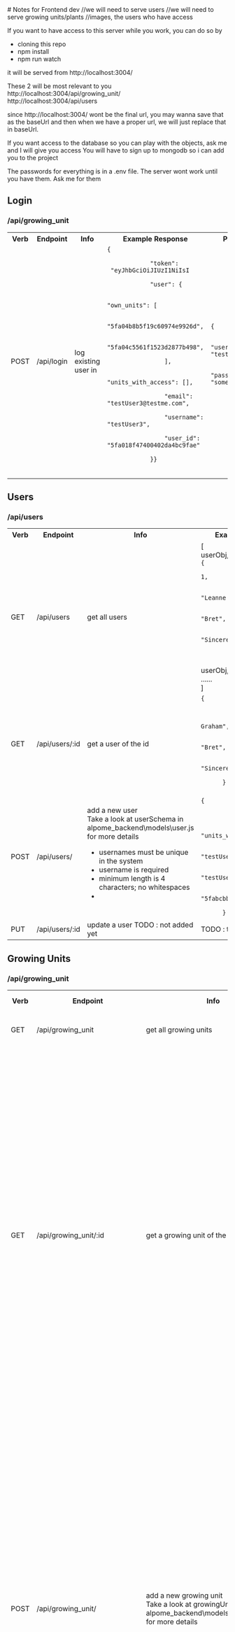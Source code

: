 
<link rel="stylesheet" type="text/css" media="all" href="notes.css" />
# Notes for Frontend dev
//we will need to serve users
//we will need to serve growing units/plants
  //images, the users who have access

If you want to have access to this server while you work, you can do so by
- cloning this repo 
- npm install
- npm run watch

it will be served from http://localhost:3004/


These 2 will be most relevant to you </br>
http://localhost:3004/api/growing_unit/ </br>
http://localhost:3004/api/users

since http://localhost:3004/ wont be the final url, you may wanna save that as the baseUrl
and then when we have a proper url, we will just replace that in baseUrl.


If you want access to the database so you can play with the objects, ask me and I will give you access
You will have to sign up to mongodb so i can add you to the project

The passwords for everything is in a .env file. The server wont work until you have them.
Ask me for them

<h2  >Login</h2>
<h3>/api/growing_unit</h3>

<table id="my-table">
  <tr>
    <th>Verb</th>
    <th>Endpoint</th>
    <th>Info</th>
    <th>Example Response</th>
    <th>Params</th>
  </tr>
  <tr>
    <td>POST</td>
    <td>/api/login</td>
    <td>log existing user in</td>
    <td> 
      <code>{</br>
            "token":</br> "eyJhbGciOiJIUzI1NiIsI </br>
            "user": {</br>
                "own_units": [</br>
                    "5fa04b8b5f19c60974e9926d",</br>
                    "5fa04c5561f1523d2877b498",</br>
                ],</br>
                "units_with_access": [],</br>
                "email": "testUser3@testme.com",</br>
                "username": "testUser3",</br>
                "user_id": "5fa018f47400402da4bc9fae"</br>
            }}</br>
        </code>
    </td>
    <td><code>{</br>
      "username": "testUser3",</br>
      "password": "somePassword"</br>
      }</code>
    </td>
  </tr>
</table>

<h2>Users</h2>
<h3>/api/users</h3>

 <table id="my-table">
    <tr>
      <th>Verb</th>
      <th>Endpoint</th>
      <th>Info</th>
      <th>Example Response</th>
      <th>Request Params</th>
    </tr>
    <tr>
      <td>GET</td>
      <td>/api/users</td>
      <td>get all users</td>
      <td>[</br>userObj, </br>
        <code>{
              "user_id": 1,</br>
              "name": "Leanne Graham",</br>
              "username": "Bret",</br>
              "email": "Sincere@april.biz"</br>
          }
        </code>,</br> userObj,</br> ......</br>]</td>
      <td>TODO</td>
    </tr>
    <tr>
      <td>GET</td>
      <td>/api/users/:id</td>
      <td>get a user of the id</td>
      <td>
        <code>{
          "user_id": 1,</br>
          "name": "Leanne Graham",</br>
          "username": "Bret",</br>
          "email": "Sincere@april.biz"</br>
      }
    </code> </td>
      <td>urlParam id of type int</td>
    </tr>
    <tr>
      <td>POST</td>
      <td>/api/users/</td>
      <td>add a new user</br>
        Take a look at userSchema in alpome_backend\models\user.js for more details
        <ul>
          <li>usernames must be unique in the system </li>
          <li>username is required</li>
          <li>minimum length is 4 characters; no whitespaces</li>
          <li></li>
        </ul>
      </td>
      <td>
        <code>{</br>
          "own_units": [],</br>
          "units_with_access": [],</br>
          "email": "testUser2@testme.com",</br>
          "username": "testUser2",</br>
          "user_id": "5fabcbb640abcf3cf0956f31"</br>
      }</code> </td>
      <td>
        When you create user, send this type of object</br>
        <code>
          {</br>
          "username": "testUser2",</br>
          "password": "jonSnow",</br>
          "email": "testUser2@testme.com"</br>
          }</br>
        </code></td>
    </tr>
    <tr>
      <td>PUT</td>
      <td>/api/users/:id</td>
      <td>update a user TODO : not added yet</td>
      <td>TODO : the new object </td>
      <td>urlParam id of type int</td>
    </tr>

  </table>


<h2>Growing Units</h2>
<h3>/api/growing_unit</h3>

<table id="my-table">
  <tr>
    <th>Verb</th>
    <th>Endpoint</th>
    <th>Info</th>
    <th>Example Response</th>
    <th>request Params</th>
  </tr>
  <tr>
    <td>GET</td>
    <td>/api/growing_unit</td>
    <td>get all growing units</td>
    <td>TODO - it is an array of growing units... refer to the response of GET a single frowing unit</td>
    <td>send user token in the header</td>
  </tr>
  <tr>
    <td>GET</td>
    <td>/api/growing_unit/:id</td>
    <td>get a growing unit of the id</td>
     <td><code>{
       "common_names": [</br>
        "Christmas Tree"</br>
    ],</br>
    "shared_access": [],</br>
    "nickname": "Christmas Tree",</br>
    "location": "home",</br>
    "supragarden": false,</br>
    "last_watered": "2020-10-30T07:15:20.288Z",</br>
    "watering_frequency": 432000000,</br>
    "data_source": null,</br>
    "stream_url": "something.com",</br>
    "images": [</br>
        {</br>
            "_id": "5f9bbd88c6647153ec25826b",</br>
            "image_url": "https://ohe-test-image-upload-1.s3.eu-central-1.amazonaws.com/ad0fe675-905e-4881-8a88-5125be7b11ee.png",</br>
            "date_uploaded": "2020-10-30T07:15:20.288Z"</br>
        }</br>
    ],</br>
    "unit_id": "5f9bbd88c6647153ec25826a"</br>
    }</code></td>
    <td>urlParam id of type int</td>
  </tr>

  <tr>
    <td>POST</td>
    <td>/api/growing_unit/</td>
    <td>add a new growing unit </br>
    Take a look at growingUnitSchema in alpome_backend\models\growing_unit.js for more details</td>
    <td><code>{
       "common_names": [</br>
        "Christmas Tree"</br>
    ],</br>
    "shared_access": [],</br>
    "nickname": "Christmas Tree",</br>
    "location": "home",</br>
    "supragarden": false,</br>
    "last_watered": "2020-10-30T07:15:20.288Z",</br>
    "watering_frequency": 432000000,</br>
    "data_source": null,</br>
    "stream_url": "something.com",</br>
    "images": [</br>
        {</br>
            "_id": "5f9bbd88c6647153ec25826b",</br>
            "image_url": "https://ohe-test-image-upload-1.s3.eu-central-1.amazonaws.com/ad0fe675-905e-4881-8a88-5125be7b11ee.png",</br>
            "date_uploaded": "2020-10-30T07:15:20.288Z"</br>
        }</br>
    ],</br>
    "unit_id": "5f9bbd88c6647153ec25826a"</br>
    }</code> </td>
    <td>required- send user token in the header <br></td>
  </tr>
    <tr>
    <td>PUT</td>
    <td>/api/growing_unit/:id</td>
    <td>update a growing unit TODO : not added yet</td>
    <td>TODO : the new object - it will return the object with the applied updates</td>
    <td>required- urlParam id of type int <br>
      required- send user token in the header <br>
      required-You also need to pass the updated growing unit as the request body. <br>
      If the field to update is an array,please fill the array withthe old stuff and add the newer stuff so that the array you send to the backend represents the update you want. The only exception is adding a new image to the a growing unit; for that, I will make a url specifically for that
    </td>
  </tr>
    
  <tr>
    <td>POST</td>
    <td>/api/growing_unit/unitimage/:id</td>
    <td>add an image to a growing unit</td>
    <td>It will return the growing unit object updated with the new image in the images array</td>
    <td>required- urlParam id of the growing unit you want to add the image to <br>
      required- send user token in the header.<br>
      required- image (obviously)
    </td>
  </tr>
  
</table>

TODO:
1. when registering, the username must be unique. So whilst the user types, you can make a request to api/register/is_name_free and I will send back a true or false (or smth else; I will figure it out later).

2. When a user logs in they will get a token that they will need every time they make some request. It verifies
that they are themselves and they are logged in. I dont have it yet setup so dont worry about it until I do. When I do, all you have to is save it on the pc and then attach it to the request headers (or smth like that).

User token should be added in headers like so 
'headers': { 'Authorization': 'bearer ey....'}